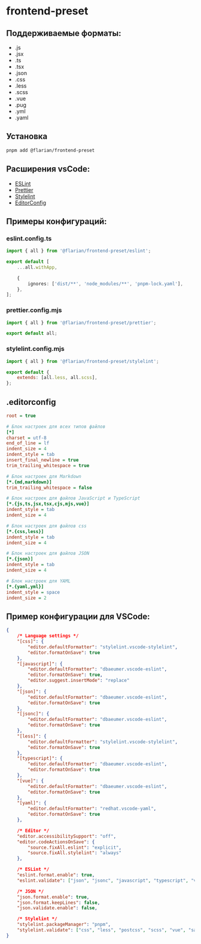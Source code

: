 # frontend-preset

## Поддерживаемые форматы:
- .js
- .jsx
- .ts
- .tsx
- .json
- .css
- .less
- .scss
- .vue
- .pug
- .yml
- .yaml

## Установка
```sh
pnpm add @flarian/frontend-preset
```

## Расширения vsCode:
- [ESLint](https://marketplace.visualstudio.com/items?itemName=dbaeumer.vscode-eslint)
- [Prettier](https://marketplace.visualstudio.com/items?itemName=esbenp.prettier-vscode)
- [Stylelint](https://marketplace.visualstudio.com/items?itemName=stylelint.vscode-stylelint)
- [EditorConfig](https://marketplace.visualstudio.com/items?itemName=EditorConfig.EditorConfig)

## Примеры конфигураций:
### eslint.config.ts
```ts
import { all } from '@flarian/frontend-preset/eslint';

export default [
	...all.withApp,

	{
		ignores: ['dist/**', 'node_modules/**', 'pnpm-lock.yaml'],
	},
];

```

### prettier.config.mjs
```js
import { all } from '@flarian/frontend-preset/prettier';

export default all;
```

### stylelint.config.mjs
```js
import { all } from '@flarian/frontend-preset/stylelint';

export default {
	extends: [all.less, all.scss],
};
```

## .editorconfig
```ini
root = true

# Блок настроек для всех типов файлов
[*]
charset = utf-8
end_of_line = lf
indent_size = 4
indent_style = tab
insert_final_newline = true
trim_trailing_whitespace = true

# Блок настроек для Markdown
[*.{md,markdown}]
trim_trailing_whitespace = false

# Блок настроек для файлов JavaScript и TypeScript
[*.{js,ts,jsx,tsx,cjs,mjs,vue}]
indent_style = tab
indent_size = 4

# Блок настроек для файлов css
[*.{css,less}]
indent_style = tab
indent_size = 4

# Блок настроек для файлов JSON
[*.{json}]
indent_style = tab
indent_size = 4

# Блок настроек для YAML
[*.{yaml,yml}]
indent_style = space
indent_size = 2
```

## Пример конфигурации для VSCode:
```json
{
	/* Language settings */
	"[css]": {
		"editor.defaultFormatter": "stylelint.vscode-stylelint",
		"editor.formatOnSave": true
	},
	"[javascript]": {
		"editor.defaultFormatter": "dbaeumer.vscode-eslint",
		"editor.formatOnSave": true,
		"editor.suggest.insertMode": "replace"
	},
	"[json]": {
		"editor.defaultFormatter": "dbaeumer.vscode-eslint",
		"editor.formatOnSave": true
	},
	"[jsonc]": {
		"editor.defaultFormatter": "dbaeumer.vscode-eslint",
		"editor.formatOnSave": true
	},
	"[less]": {
		"editor.defaultFormatter": "stylelint.vscode-stylelint",
		"editor.formatOnSave": true
	},
	"[typescript]": {
		"editor.defaultFormatter": "dbaeumer.vscode-eslint",
		"editor.formatOnSave": true
	},
	"[vue]": {
		"editor.defaultFormatter": "dbaeumer.vscode-eslint",
		"editor.formatOnSave": true
	},
	"[yaml]": {
		"editor.defaultFormatter": "redhat.vscode-yaml",
		"editor.formatOnSave": true
	},

	/* Editor */
	"editor.accessibilitySupport": "off",
	"editor.codeActionsOnSave": {
		"source.fixAll.eslint": "explicit",
		"source.fixAll.stylelint": "always"
	},

	/* ESLint */
	"eslint.format.enable": true,
	"eslint.validate": ["json", "jsonc", "javascript", "typescript", "vue", "yaml", "yml"],

	/* JSON */
	"json.format.enable": true,
	"json.format.keepLines": false,
	"json.validate.enable": false,

	/* Stylelint */
	"stylelint.packageManager": "pnpm",
	"stylelint.validate": ["css", "less", "postcss", "scss", "vue", "sass"],
}
```
